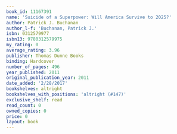 ```yaml
---
book_id: 11167391
name: 'Suicide of a Superpower: Will America Survive to 2025?'
author: Patrick J. Buchanan
author_l-f: 'Buchanan, Patrick J.'
isbn: 0312579977
isbn13: 9780312579975
my_rating: 0
average_rating: 3.96
publisher: Thomas Dunne Books
binding: Hardcover
number_of_pages: 496
year_published: 2011
original_publication_year: 2011
date_added: '2/28/2017'
bookshelves: altright
bookshelves_with_positions: 'altright (#147)'
exclusive_shelf: read
read_count: 0
owned_copies: 0
price: 0
layout: book
---
```

